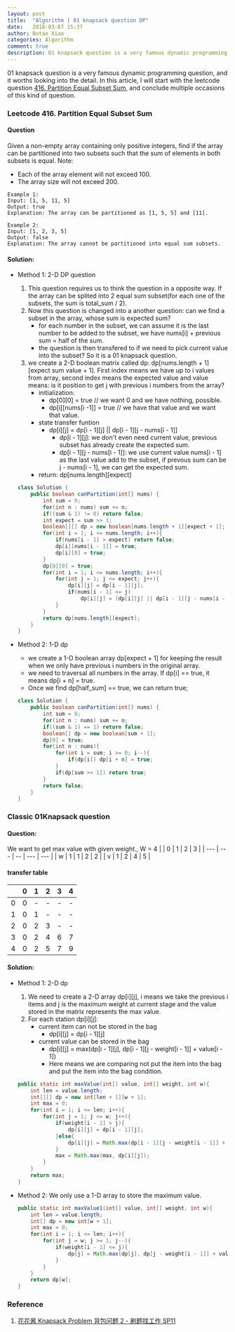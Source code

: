 ```yaml
---
layout: post
title:  "Algorithm | 01 knapsack question DP"
date:   2018-03-07 15:37
author: Botao Xiao
categories: Algorithm
comment: true
description: 01 knapsack question is a very famous dynamic programming question, and it worths looking into the detail. In this article, I will start with the leetcode question [416. Partition Equal Subset Sum](https://leetcode.com/problems/partition-equal-subset-sum/description/), and conclude multiple occasions of this kind of question.
---
```

01 knapsack question is a very famous dynamic programming question, and it worths looking into the detail. In this article, I will start with the leetcode question [416. Partition Equal Subset Sum](https://leetcode.com/problems/partition-equal-subset-sum/description/), and conclude multiple occasions of this kind of question.

### Leetcode 416. Partition Equal Subset Sum
#### Question
Given a non-empty array containing only positive integers, find if the array can be partitioned into two subsets such that the sum of elements in both subsets is equal.
Note:
* Each of the array element will not exceed 100.
* The array size will not exceed 200.
```
Example 1:
Input: [1, 5, 11, 5]
Output: true
Explanation: The array can be partitioned as [1, 5, 5] and [11].

Example 2:
Input: [1, 2, 3, 5]
Output: false
Explanation: The array cannot be partitioned into equal sum subsets.
```

#### Solution:
* Method 1: 2-D DP question
    1. This question requires us to think the question in a opposite way. If the array can be splited into 2 equal sum subset(for each one of the subsets, the sum is total_sum / 2).
    2. Now this question is changed into a another question: can we find a subset in the array, whose sum is expected sum?
        * for each number in the subset, we can assume it is the last number to be added to the subset, we have nums[i] + previous sum = half of the sum.
        * the question is then transfered to if we need to pick current value into the subset? So it is a 01 knapsack question.
    3. we create a 2-D boolean matrix called dp: dp[nums.length + 1][expect sum value + 1]. First index means we have up to i values from array,  second index means the expected value and value means: is it position to get j with previous i numbers from the array?
        * initialization:
            * dp[0][0] = true // we want 0 and we have nothing, possible.
            * dp[i][nums[i -1]] = true // we have that value and we want that value.
        * state transfer funtion
            * dp[i][j] = dp[i - 1][j] || dp[i - 1][j - nums[i - 1]]
                * dp[i - 1][j]: we don't even need current value, previous subset has already create the expected sum.
                * dp[i - 1][j - nums[i - 1]]: we use current value nums[i - 1] as the last value add to the subset, if prevous sum can be j - nums[i - 1], we can get the expected sum.
        * return: dp[nums.length][expect]
    ```Java
    class Solution {
        public boolean canPartition(int[] nums) {
            int sum = 0;
            for(int n : nums) sum += n;
            if((sum & 1) != 0) return false;
            int expect = sum >> 1;
            boolean[][] dp = new boolean[nums.length + 1][expect + 1];
            for(int i = 1; i <= nums.length; i++){
                if(nums[i - 1] > expect) return false;
                dp[i][nums[i - 1]] = true;
                dp[i][0] = true;
            }
            dp[0][0] = true;   
            for(int i = 1; i <= nums.length; i++){
                for(int j = 1; j <= expect; j++){
                    dp[i][j] = dp[i - 1][j];
                    if(nums[i - 1] <= j)
                        dp[i][j] = (dp[i][j] || dp[i - 1][j - nums[i - 1]]);
                }
            }
            return dp[nums.length][expect];
        }
    }
    ```

* Method 2: 1-D dp
    * we create a 1-D boolean array dp[expect + 1] for keeping the result when we only have previous i numbers in the original array.
    * we need to traversal all numbers in the array. If dp[i] == true, it means dp[i + n] = true.
    * Once we find dp[half_sum] == true, we can return true;
    ```Java
    class Solution {
        public boolean canPartition(int[] nums) {
            int sum = 0;
            for(int n : nums) sum += n;
            if((sum & 1) == 1) return false;
            boolean[] dp = new boolean[sum + 1];
            dp[0] = true;
            for(int n : nums){
                for(int i = sum; i >= 0; i--){
                    if(dp[i]) dp[i + n] = true;
                }
                if(dp[sum >> 1]) return true;
            }
            return false;
        }
    }
    ```

### Classic 01Knapsack question
#### Question:
We want to get max value with given weight., W = 4
|   | 0 | 1 | 2 | 3 |
| --- | --- | -- | --- | --- |
| w | 1 | 1 | 2 | 2 |
| v | 1 | 2 | 4 | 5 |

#### transfer table
|   | 0 | 1 | 2 | 3 | 4 |
| - | - | - | - | - | - |
| 0 | 0 | - | - | - | - |
| 1 | 0 | 1 | - | - | - |
| 2 | 0 | 2 | 3 | - | - |
| 3 | 0 | 2 | 4 | 6 | 7 |
| 4 | 0 | 2 | 5 | 7 | 9 |

#### Solution:
* Method 1: 2-D dp
    1. We need to create a 2-D array dp[i][j], i means we take the previous i items and j is the maximum weight at current stage and the value stored in the matrix represents the max value.
    2. For each station dp[i][j]:
        * current item can not be stored in the bag
            * dp[i][j] = dp[i - 1][j]
        * current value can be stored in the bag
            * dp[i][j] = max(dp[i - 1][j], dp[i - 1][j - weight[i - 1]] + value[i - 1])
            * Here means we are comparing not put the item into the bag and put the item into the bag condition.
    ```Java
    public static int maxValue(int[] value, int[] weight, int w){
        int len = value.length;
        int[][] dp = new int[len + 1][w + 1];
        int max = 0;
        for(int i = 1; i <= len; i++){
            for(int j = 1; j <= w; j++){
                if(weight[i - 1] > j){
                    dp[i][j] = dp[i - 1][j];
                }else{
                    dp[i][j] = Math.max(dp[i - 1][j - weight[i - 1]] + value[i - 1], dp[i - 1][j]);
                }
                max = Math.max(max, dp[i][j]);
            }
        }
        return max;
    }
    ```

* Method 2: We only use a 1-D array to store the maximum value.
    ```Java
    public static int maxValue1(int[] value, int[] weight, int w){
        int len = value.length;
        int[] dp = new int[w + 1];
        int max = 0;
        for(int i = 1; i <= len; i++){
            for(int j = w; j >= 1; j--){
                if(weight[i - 1] <= j){
                    dp[j] = Math.max(dp[j], dp[j - weight[i - 1]] + value[i - 1]);
                }
            }
        }
        return dp[w];
    }
    ```

### Reference
1. [花花酱 Knapsack Problem 背包问题 2 - 刷题找工作 SP11](https://www.youtube.com/watch?v=rM_G4dboKhc&index=5&list=PLLuMmzMTgVK5Hy1qcWYZcd7wVQQ1v0AjX)
















